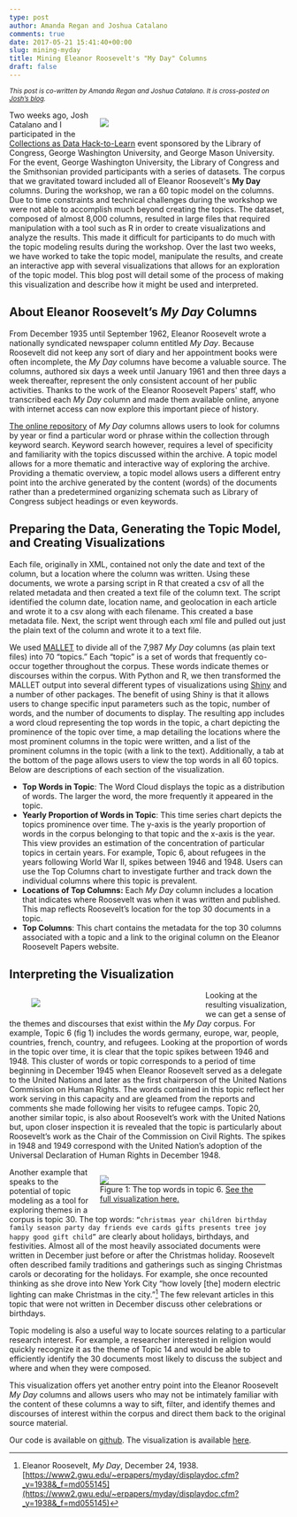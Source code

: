 ```yaml
---
type: post
author: Amanda Regan and Joshua Catalano
comments: true
date: 2017-05-21 15:41:40+00:00
slug: mining-myday
title: Mining Eleanor Roosevelt's "My Day" Columns
draft: false
---
```


<i><small>This post is co-written by Amanda Regan and Joshua Catalano. It is cross-posted on [Josh’s blog](http://www.joshuacatalano.org).</small></i>
<figure style="width:300px; float: right; margin-left: 15px;">
<img src="/images/hacktolearn-black.png">
</figure>

Two weeks ago, Josh Catalano and I participated in the [Collections as Data Hack-to-Learn](http://www.digitalpreservation.gov/meetings/hack-to-learn/hack-to-learn-site.html) event sponsored by the Library of Congress, George Washington University, and George Mason University. For the event, George Washington University, the Library of Congress and the Smithsonian provided participants with a series of datasets. The corpus that we gravitated toward included all of Eleanor Roosevelt's __My Day__ columns. During the workshop, we ran a 60 topic model on the columns. Due to time constraints and technical challenges during the workshop we were not able to accomplish much beyond creating the topics. The dataset, composed of almost 8,000 columns, resulted in large files that required manipulation with a tool such as R in order to create visualizations and analyze the results. This made it  difficult for participants to do much with the topic modeling results during the workshop. Over the last two weeks, we have worked to take the topic model, manipulate the results, and create an interactive app with several visualizations that allows for an exploration of the topic model. This blog post will detail some of the process of making this visualization and describe how it might be used and interpreted.

## About Eleanor Roosevelt’s _My Day_ Columns

From December 1935 until September 1962, Eleanor Roosevelt wrote a nationally syndicated newspaper column entitled _My Day_. Because Roosevelt did not keep any sort of diary and her appointment books were often incomplete, the _My Day_ columns have become a valuable source. The columns, authored six days a week until January 1961 and then three days a week thereafter, represent the only consistent account of her public activities. Thanks to the work of the Eleanor Roosevelt Papers' staff, who transcribed each _My Day_ column and made them available online, anyone with internet access can now explore this important piece of history.

[The online repository](https://www2.gwu.edu/~erpapers/myday/browsebyyear.cfm) of _My Day_ columns allows users to look for columns by year or find a particular word or phrase within the collection through keyword search. Keyword search however, requires a level of specificity and familiarity with the topics discussed within the archive. A topic model allows for a more thematic and interactive way of exploring the archive. Providing a thematic overview, a topic model allows users a different entry point into the archive generated by the content (words) of the documents rather than a predetermined organizing schemata such as Library of Congress  subject headings or even keywords.

## Preparing the Data, Generating the Topic Model, and Creating Visualizations

Each file, originally in XML, contained not only the date and text of the column, but a location where the column was written. Using these documents, we wrote a parsing script in R that created a csv of all the related metadata and then created a text file of the column text. The script identified the column date, location name, and geolocation in each article and wrote it to a csv along with each filename. This created a base metadata file. Next, the script went through each xml file and pulled out just the plain text of the column and wrote it to a text file.

We used [MALLET](http://mallet.cs.umass.edu/) to divide all of the 7,987 _My Day_ columns (as plain text files) into 70 “topics.” Each “topic” is a set of words that frequently co-occur together throughout the corpus. These words indicate themes or discourses within the corpus. With Python and R, we then transformed the MALLET output into several different types of visualizations using [Shiny](https://shiny.rstudio.com/) and a number of other packages. The benefit of using Shiny is that it allows users to change specific input parameters such as the topic, number of words, and the number of documents to display. The resulting app includes a word cloud representing the top words in the topic, a chart depicting the prominence of the topic over time, a map detailing the locations where the most prominent columns in the topic were written, and a list of the prominent columns in the topic (with a link to the text). Additionally, a tab at the bottom of the page allows users to view the top words in all 60 topics. Below are descriptions of each section of the visualization.

* **Top Words in Topic**: The Word Cloud displays the topic as a distribution of words. The larger the word, the more frequently it appeared in the topic.
* **Yearly Proportion of Words in Topic**: This time series chart depicts the topics prominence over time. The y-axis is the yearly proportion of words in the corpus belonging to that topic and the x-axis is the year. This view provides an estimation of the concentration of particular topics in certain years. For example, Topic  6, about refugees in the years following World War II, spikes between 1946 and 1948. Users can use the Top Columns chart to investigate further and track down the individual columns where this topic is prevalent.
* **Locations of Top Columns:** Each _My Day_ column includes a location that indicates where Roosevelt was when it was written and published. This map reflects Roosevelt’s location for the top 30 documents in a topic.
* **Top Columns**: This chart contains the metadata for the top 30 columns associated with a topic and a link to the original column on the Eleanor Roosevelt Papers website.

## Interpreting the Visualization

<figure style="width:300px; float: left; margin-right: 15px;">
<img src="/images/miningmyday.png" >

</figure>

Looking at the resulting visualization, we can get a sense of the themes and discourses that exist within the _My Day_ corpus. For example, Topic 6 (fig 1) includes the words germany, europe, war, people, countries, french, country, and refugees. Looking at the proportion of words in the topic over time, it is clear that the topic spikes between 1946 and 1948. This cluster of words or topic corresponds to a period of time beginning in December 1945 when Eleanor Roosevelt served as a delegate to the United Nations and later as the first chairperson of the United Nations Commission on Human Rights. The words contained in this topic reflect her work serving in this capacity and are gleamed from  the reports and comments she made following her visits to refugee camps. Topic 20, another similar topic, is also about Roosevelt’s work with the United Nations but, upon closer inspection it is revealed that the topic is particularly about Roosevelt’s work as the Chair of the Commission on Civil Rights. The spikes in 1948 and 1949 correspond with the United Nation’s adoption of the Universal Declaration of Human Rights in December 1948.

<figure style="width:300px; float: right; margin-left: 15px;">
<img src="/images/topic6.png" >
<figcaption style="float:right; border-top: 1px solid black;">Figure 1: The top words in topic 6. <a href="https://regan008.shinyapps.io/mining_my_day/">See the full visualization here.</a></figcaption>
</figure>

Another example that speaks to the potential of topic modeling as a tool for exploring themes in a corpus is topic 30. The top words:
```“christmas year children birthday family season party day friends eve cards gifts presents tree joy happy good gift child”```
are clearly about holidays, birthdays, and festivities. Almost all of the most heavily associated documents were written in December just before or after the Christmas holiday. Roosevelt often described family traditions and gatherings such as singing Christmas carols or decorating for the holidays.  For example, she once recounted thinking as she drove into New York City “how lovely [the] modern electric lighting can make Christmas in the city.”[^1]  The few relevant articles in this topic that were not written in December discuss other celebrations or birthdays.

Topic modeling is also a useful way to locate sources relating to a particular research interest. For example, a researcher interested in religion would quickly recognize it as the theme of Topic 14 and would be able to efficiently  identify the 30 documents most likely to discuss the subject and where and when they were composed.  

This visualization offers  yet another entry point into the Eleanor Roosevelt _My Day_ columns and allows users who may not be intimately familiar with the content of these columns a way to sift, filter, and identify themes and discourses of interest within the corpus and direct them back to the original source material.

Our code is available on [github](https://github.com/regan008/ERMining). The visualization is available [here](https://regan008.shinyapps.io/mining_my_day/).


[^1]: Eleanor Roosevelt, _My Day_, December 24, 1938. [https://www2.gwu.edu/~erpapers/myday/displaydoc.cfm?_y=1938&_f=md055145](https://www2.gwu.edu/~erpapers/myday/displaydoc.cfm?_y=1938&_f=md055145)
